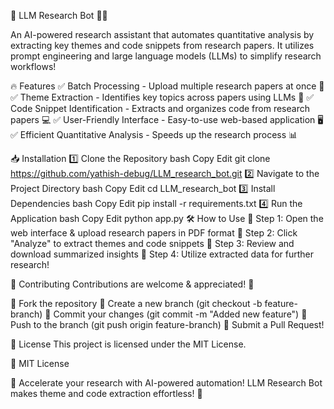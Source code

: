 🚀 LLM Research Bot 🧠📄




An AI-powered research assistant that automates quantitative analysis by extracting key themes and code snippets from research papers. It utilizes prompt engineering and large language models (LLMs) to simplify research workflows!

🔥 Features
✅ Batch Processing - Upload multiple research papers at once 📂
✅ Theme Extraction - Identifies key topics across papers using LLMs 📜
✅ Code Snippet Identification - Extracts and organizes code from research papers 💻
✅ User-Friendly Interface - Easy-to-use web-based application 🖥️
✅ Efficient Quantitative Analysis - Speeds up the research process 📊

📥 Installation
1️⃣ Clone the Repository
bash
Copy
Edit
git clone https://github.com/yathish-debug/LLM_research_bot.git
2️⃣ Navigate to the Project Directory
bash
Copy
Edit
cd LLM_research_bot
3️⃣ Install Dependencies
bash
Copy
Edit
pip install -r requirements.txt
4️⃣ Run the Application
bash
Copy
Edit
python app.py
🛠️ How to Use
📌 Step 1: Open the web interface & upload research papers in PDF format
📌 Step 2: Click "Analyze" to extract themes and code snippets
📌 Step 3: Review and download summarized insights
📌 Step 4: Utilize extracted data for further research!

👥 Contributing
Contributions are welcome & appreciated! 🎉

🔹 Fork the repository
🔹 Create a new branch (git checkout -b feature-branch)
🔹 Commit your changes (git commit -m "Added new feature")
🔹 Push to the branch (git push origin feature-branch)
🔹 Submit a Pull Request!

📜 License
This project is licensed under the MIT License.

🔗 MIT License

🎯 Accelerate your research with AI-powered automation! LLM Research Bot makes theme and code extraction effortless! 🚀
